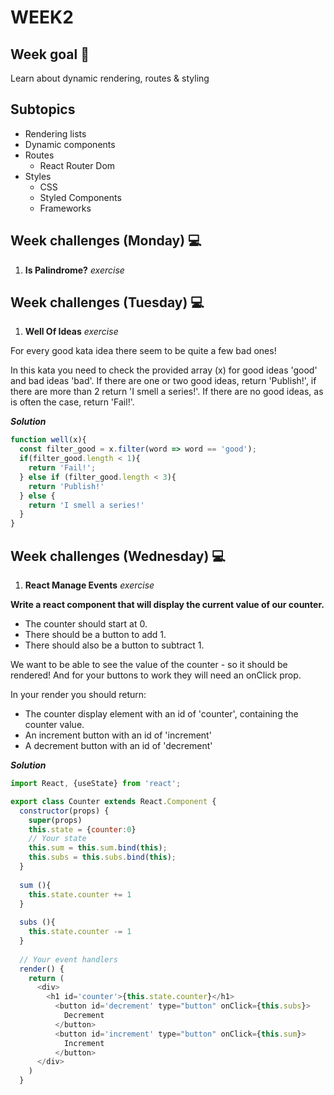 # WEEK2

## Week goal 🏁

Learn about dynamic rendering, routes & styling

## Subtopics

* Rendering lists
* Dynamic components
* Routes
    * React Router Dom
* Styles
    * CSS
    * Styled Components
    * Frameworks

## Week challenges (Monday) 💻

1. **Is Palindrome?** *exercise*


## Week challenges (Tuesday) 💻

1. **Well Of Ideas** *exercise*

For every good kata idea there seem to be quite a few bad ones!

In this kata you need to check the provided array (x) for good ideas 'good' and bad ideas 'bad'. If there are one or two good ideas, return 'Publish!', if there are more than 2 return 'I smell a series!'. If there are no good ideas, as is often the case, return 'Fail!'.

***Solution***

```javascript
function well(x){
  const filter_good = x.filter(word => word == 'good');
  if(filter_good.length < 1){
    return 'Fail!';
  } else if (filter_good.length < 3){
    return 'Publish!'
  } else {
    return 'I smell a series!'
  }
}
```

## Week challenges (Wednesday) 💻

1. **React Manage Events** *exercise*

**Write a react component that will display the current value of our counter.**

* The counter should start at 0.
* There should be a button to add 1.
* There should also be a button to subtract 1.

We want to be able to see the value of the counter - so it should be rendered! And for your buttons to work they will need an onClick prop.

In your render you should return:

* The counter display element with an id of 'counter', containing the counter value.
* An increment button with an id of 'increment'
* A decrement button with an id of 'decrement'

***Solution***

```javascript
import React, {useState} from 'react';

export class Counter extends React.Component {
  constructor(props) {
    super(props)
    this.state = {counter:0}
    // Your state
    this.sum = this.sum.bind(this);
    this.subs = this.subs.bind(this);
  }
  
  sum (){
    this.state.counter += 1
  }
  
  subs (){
    this.state.counter -= 1
  }
  
  // Your event handlers 
  render() {
    return (
      <div>
        <h1 id='counter'>{this.state.counter}</h1>
          <button id='decrement' type="button" onClick={this.subs}>
            Decrement
          </button>
          <button id='increment' type="button" onClick={this.sum}>
            Increment
          </button>
      </div>
    )
  }
```
